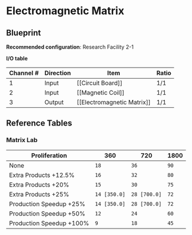 # Electromagnetic Matrix

## Blueprint

**Recommended configuration**: Research Facility 2-1

**I/O table**

| Channel # | Direction | Item                       | Ratio |
| --------- | --------- | -------------------------- | ----- |
| 1         | Input     | [[Circuit Board]]          | 1/1   |
| 2         | Input     | [[Magnetic Coil]]          | 1/1   |
| 3         | Output    | [[Electromagnetic Matrix]] | 1/1   |

## Reference Tables

### Matrix Lab

| Proliferation            | 360          | 720          | 1800 |
| ------------------------ | ------------ | ------------ | ---- |
| None                     | `18`         | `36`         | `90` |
| Extra Products +12.5%    | `16`         | `32`         | `80` |
| Extra Products +20%      | `15`         | `30`         | `75` |
| Extra Products +25%      | `14 [350.0]` | `28 [700.0]` | `72` |
| Production Speedup +25%  | `14 [350.0]` | `28 [700.0]` | `72` |
| Production Speedup +50%  | `12`         | `24`         | `60` |
| Production Speedup +100% | `9`          | `18`         | `45` |
